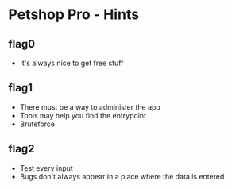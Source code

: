 # Petshop Pro - Hints

## flag0
- It's always nice to get free stuff

## flag1
- There must be a way to administer the app
- Tools may help you find the entrypoint
- Bruteforce

## flag2
- Test every input
- Bugs don't always appear in a place where the data is entered
